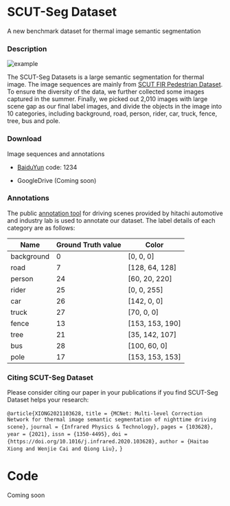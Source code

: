 # SCUT-Seg Dataset

A new benchmark dataset for thermal image semantic segmentation

### Description

<img src="D:\git\test\example\example.png" alt="example"  />

The SCUT-Seg Datasets is a large semantic segmentation for thermal image.  The image sequences are mainly from [SCUT FIR Pedestrian Dataset](https://github.com/SCUT-CV/SCUT_FIR_Pedestrian_Dataset). To ensure the diversity of the data, we further collected some images captured in the summer. Finally, we picked out 2,010 images with large scene gap as our final label images, and divide the objects in the image into 10 categories, including background, road, person, rider, car, truck, fence, tree, bus and pole.

### Download

Image sequences and annotations

- [BaiduYun](https://pan.baidu.com/s/1QvHukmTTm0kNiroKK-72uQ)  code: 1234

- GoogleDrive (Coming soon)

### Annotations

The public [annotation tool](https://github.com/Hitachi-Automotive-And-Industry-Lab/semantic-segmentation-editor) for driving scenes provided by hitachi automotive and industry lab is used to annotate our dataset. The label details of each category are as follows:

| Name       | Ground Truth value | Color           |
| ---------- | ------------------ | --------------- |
| background | 0                  | [0, 0, 0]       |
| road       | 7                  | [128, 64, 128]  |
| person     | 24                 | [60, 20, 220]   |
| rider      | 25                 | [0, 0, 255]     |
| car        | 26                 | [142, 0, 0]     |
| truck      | 27                 | [70, 0, 0]      |
| fence      | 13                 | [153, 153, 190] |
| tree       | 21                 | [35, 142, 107]  |
| bus        | 28                 | [100, 60, 0]    |
| pole       | 17                 | [153, 153, 153] |



### Citing SCUT-Seg Dataset

Please consider citing our paper in your publications if you find SCUT-Seg Dataset helps your research:

`@article{XIONG2021103628,`
`title = {MCNet: Multi-level Correction Network for thermal image semantic segmentation of nighttime driving scene},`
`journal = {Infrared Physics & Technology},`
`pages = {103628},`
`year = {2021},`
`issn = {1350-4495},`
`doi = {https://doi.org/10.1016/j.infrared.2020.103628},`
`author = {Haitao Xiong and Wenjie Cai and Qiong Liu},`
`}`

# Code
Coming soon
